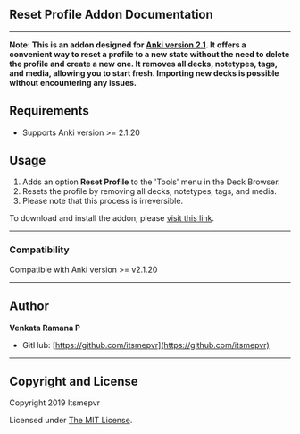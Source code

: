 ## Reset Profile Addon Documentation

---

**Note: This is an addon designed for [Anki version 2.1](https://apps.ankiweb.net/). It offers a convenient way to reset a profile to a new state without the need to delete the profile and create a new one. It removes all decks, notetypes, tags, and media, allowing you to start fresh. Importing new decks is possible without encountering any issues.**

## Requirements

-   Supports Anki version >= 2.1.20

## Usage

1. Adds an option **Reset Profile** to the 'Tools' menu in the Deck Browser.
2. Resets the profile by removing all decks, notetypes, tags, and media.
3. Please note that this process is irreversible.

To download and install the addon, please [visit this link](https://ankiweb.net/shared/info/1976367957).

---

### Compatibility

Compatible with Anki version >= v2.1.20

---

## Author

**Venkata Ramana P**

-   GitHub: [https://github.com/itsmepvr](https://github.com/itsmepvr)

---

## Copyright and License

Copyright 2019 Itsmepvr

Licensed under [The MIT License](LICENSE).
